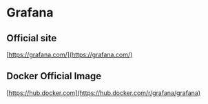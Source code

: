 # Grafana

## Official site
[https://grafana.com/](https://grafana.com/)

## Docker Official Image
[https://hub.docker.com](https://hub.docker.com/r/grafana/grafana)
